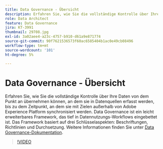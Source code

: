 ```yaml
---
title: Data Governance - Übersicht
description: Erfahren Sie, wie Sie die vollständige Kontrolle über Ihre Daten von dem Punkt an übernehmen können, an dem sie in Datenquellen erfasst werden, bis zu dem Zeitpunkt, an dem sie mit Zielen außerhalb von Adobe Experience Platform synchronisiert werden.
role: Data Architect
feature: Data Governance
jira: KT-3991
thumbnail: 29708.jpg
exl-id: 3a02aee4-a23c-4757-b910-d61a9e871774
source-git-commit: 90f7621536573f60ac6585404b1ac0e49cb08496
workflow-type: tm+mt
source-wordcount: '101'
ht-degree: 5%

---
```


# Data Governance - Übersicht

Erfahren Sie, wie Sie die vollständige Kontrolle über Ihre Daten von dem Punkt an übernehmen können, an dem sie in Datenquellen erfasst werden, bis zu dem Zeitpunkt, an dem sie mit Zielen außerhalb von Adobe Experience Platform synchronisiert werden. Data Governance ist ein leicht erweiterbares Framework, das tief in Datennutzungs-Workflows eingebettet ist. Das Framework basiert auf drei Schlüsselaspekten: Beschriftungen, Richtlinien und Durchsetzung. Weitere Informationen finden Sie unter [Data Governance-Dokumentation](https://experienceleague.adobe.com/docs/experience-platform/data-governance/home.html?lang=de).

>[!VIDEO](https://video.tv.adobe.com/v/29708?quality=12&learn=on)


